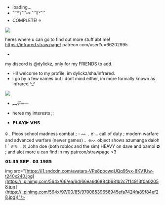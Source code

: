- loading...
- ︶꒷꒦︶🗝 ︶꒦꒷︶
- COMPLETE! ꍈ

<img src="https://media.discordapp.net/attachments/1229364376574623756/1274453935775682570/66ea6d6884b681b2c7f14913f0a02058.png?ex=66c24f38&is=66c0fdb8&hm=e293c967565d5ec861e7417077c030da6c1b3abfa079529a3d35927d4b4a3fad&=&format=webp&quality=lossless&width=844&height=475"/>


heres where u can go to find out more stuff abt me! 
https://infrared.straw.page/
patreon.com/user?u=66202995

-

my discord is @dylickz, only for my FRIENDS to add.

- Hi! welcome to my profile. im dylickz/sha/infrared.
- i go by a few names but i dont mind either, im more formally known as infrared ^_^

<img src="[https://i1.sndcdn.com/avatars-VPe8pbcwqUQq95yx-8KV1Uw-t240x240.jpg](https://i.pinimg.com/564x/66/ea/6d/66ea6d6884b681b2c7f14913f0a02058.jpg)"/>


- ︻デ═一

- heres my interests ;;
- 𝗣𝗟𝗔𝗬▶                             𝗩𝗛𝗦

ꐑ﹒Picos school
madness combat ; -
ᨓ﹒e𓂅 call of duty ; modern warfare and advanced warfare (newer games)
、eᨓ object shows
azumanga daioh ! `
 ⚞⚟﹒⌘ John doe (both roblox and the sim)
HEAVY on dave and bambi ✿ ;
and alot more u can find in my patreon/strawpage <3

𝟬𝟭:𝟯𝟱
𝗦𝗘𝗣 .   𝟬𝟯  𝟭𝟵𝟴𝟱

img src="[https://i1.sndcdn.com/avatars-VPe8pbcwqUQq95yx-8KV1Uw-t240x240.jpg](https://i.pinimg.com/564x/66/ea/6d/66ea6d6884b681b2c7f14913f0a02058.jpg](https://i.pinimg.com/564x/97/00/85/97008539656945efa7424fa89f84ef28.jpg))"/>
